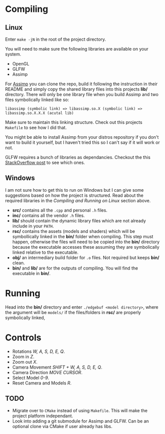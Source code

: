 # Compiling
## Linux
Enter `make -jN` in the root of the project directory.

You will need to make sure the following libraries are available on your system.

- OpenGL
- GLFW
- Assimp

For [Assimp](https://github.com/assimp/assimp) you can clone the repo, build it following the instruction in their README and simply copy the shared library files into this projects **lib/** directory. There will only be one library file when you build Assimp and two files symbolically linked like so:

`libassimp (symbolic link) => libassimp.so.X (symbolic link) => libassimp.so.X.X.X (acutal lib)`

Make sure to maintain this linking structure. Check out this projects `Makefile` to see how I did that.

You might be able to install Assimp from your distros repository if you don't want to build it yourself, but I haven't tried this so I can't say if it will work or not.

GLFW requires a bunch of libraries as dependancies. Checkout the this [StackOverflow post](https://stackoverflow.com/questions/17768008/how-to-build-install-glfw-3-and-use-it-in-a-linux-project) to see which ones.

## Windows
I am not sure how to get this to run on Windows but I can give some suggestions based on how the project is structured. Read about the required libraries in the *Compiling and Running on Linux* section above.

- **src/** contains all the `.cpp` and personal `.h` files.
- **inc/** contains all the vendor `.h` files.
- **lib/** should contain the dynamic library files which are not already include in your `PATH`.
- **rsc/** contains the assets (models and shaders) which will be symbollically linked in the **bin/** folder when compiling. This step must happen, otherwise the files will need to be copied into the **bin/** directory because the executable accesses these assuming they are symbolically linked relative to the executable.
- **obj/** an intermediary build folder for `.o` files. Not required but keeps **bin/** clean.
- **bin/** and **lib/** are for the outputs of compiling. You will find the executable in **bin/**.

# Running
Head into the **bin/** directory and enter `./edgebuf <model directory>`, where the argument will be `models/` if the files/folders in **rsc/** are properly symbolically linked,

# Controls
- Rotations *W, A, S, D, E, Q*.
- Zoom in *Z*.
- Zoom out *X*.
- Camera Movement *SHIFT + W, A, S, D, E, Q*.
- Camera Direction *MOVE CURSOR*.
- Select Model *0-9*.
- Reset Camera and Models *R*.

## TODO
- Migrate over to `CMake` instead of using `Makefile`. This will make the project platform independant.
- Look into adding a git submodule for Assimp and GLFW. Can be an optional clone via CMake if user already has libs.
